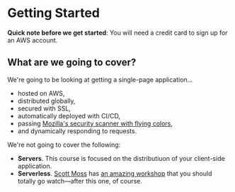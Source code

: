 # Getting Started

**Quick note before we get started**: You will need a credit card to sign up for an AWS account.

## What are we going to cover?

We're going to be looking at getting a single-page application…

- hosted on AWS,
- distributed globally,
- secured with SSL,
- automatically deployed with CI/CD,
- passing [Mozilla's security scanner with flying colors](https://observatory.mozilla.org/),
- and dynamically responding to requests.

We're not going to cover the following:

- **Servers**. This course is focused on the distributiuon of your client-side application.
- **Serverless**. [Scott Moss](https://frontendmasters.com/teachers/scott-moss/) has [an amazing workshop](https://frontendmasters.com/courses/serverless-aws/) that you should totally go watch—after this one, of course.
